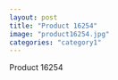 ```yaml
---
layout: post
title: "Product 16254"
image: "product16254.jpg"
categories: "category1"
---
```

Product 16254
